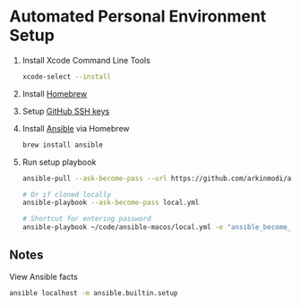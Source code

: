 # Automated Personal Environment Setup

1. Install Xcode Command Line Tools
    ```sh
    xcode-select --install
    ```
1. Install [Homebrew](https://brew.sh/)
1. Setup
   [GitHub SSH keys](https://docs.github.com/en/authentication/connecting-to-github-with-ssh/generating-a-new-ssh-key-and-adding-it-to-the-ssh-agent)
1. Install [Ansible](https://www.ansible.com/) via Homebrew
    ```sh
    brew install ansible
    ```
1. Run setup playbook

    ```sh
    ansible-pull --ask-become-pass --url https://github.com/arkinmodi/ansible-macos

    # Or if cloned locally
    ansible-playbook --ask-become-pass local.yml

    # Shortcut for entering password
    ansible-playbook ~/code/ansible-macos/local.yml -e "ansible_become_pass=$(op read '...')"
    ```

## Notes

View Ansible facts

```sh
ansible localhost -m ansible.builtin.setup
```
